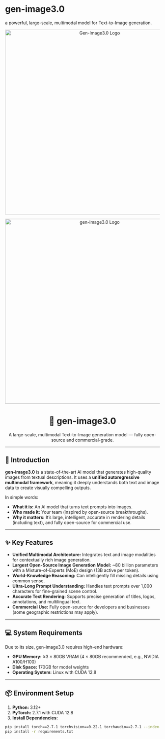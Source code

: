 # gen-image3.0
a powerful, large-scale, multimodal model for Text-to-Image generation.
<p align="center">
  <img src="https://via.placeholder.com/600x150.png?text=GEN-IMAGE3.0" alt="Gen-Image3.0 Logo" width="600"/>
</p>

<p align="center">
  <img src="https://via.placeholder.com/600x150.png?text=gen-image3.0" alt="gen-image3.0 Logo" width="600"/>
</p>

<h1 align="center">🎨 gen-image3.0</h1>
<p align="center">
  A large-scale, multimodal Text-to-Image generation model — fully open-source and commercial-grade.
</p>

---

## 📖 Introduction
**gen-image3.0** is a state-of-the-art AI model that generates high-quality images from textual descriptions. It uses a **unified autoregressive multimodal framework**, meaning it deeply understands both text and image data to create visually compelling outputs.  

In simple words:
- **What it is:** An AI model that turns text prompts into images.  
- **Who made it:** Your team (inspired by open-source breakthroughs).  
- **Why it matters:** It’s large, intelligent, accurate in rendering details (including text), and fully open-source for commercial use.

---

## ✨ Key Features
- **Unified Multimodal Architecture:** Integrates text and image modalities for contextually rich image generation.
- **Largest Open-Source Image Generation Model:** ~80 billion parameters with a Mixture-of-Experts (MoE) design (13B active per token).
- **World-Knowledge Reasoning:** Can intelligently fill missing details using common sense.
- **Ultra-Long Prompt Understanding:** Handles text prompts over 1,000 characters for fine-grained scene control.
- **Accurate Text Rendering:** Supports precise generation of titles, logos, annotations, and multilingual text.
- **Commercial Use:** Fully open-source for developers and businesses (some geographic restrictions may apply).

---

## 💻 System Requirements
Due to its size, gen-image3.0 requires high-end hardware:

- **GPU Memory:** ≥3 × 80GB VRAM (4 × 80GB recommended, e.g., NVIDIA A100/H100)  
- **Disk Space:** 170GB for model weights  
- **Operating System:** Linux with CUDA 12.8  

---

## 📦 Environment Setup
1. **Python:** 3.12+  
2. **PyTorch:** 2.7.1 with CUDA 12.8  
3. **Install Dependencies:**
```bash
pip install torch==2.7.1 torchvision==0.22.1 torchaudio==2.7.1 --index-url https://download.pytorch.org/whl/cu128
pip install -r requirements.txt
